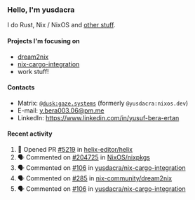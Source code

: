 ### Hello, I'm yusdacra

I do Rust, Nix / NixOS and [other stuff](https://gaze.systems/).

#### Projects I'm focusing on

- [dream2nix](https://github.com/nix-community/dream2nix)
- [nix-cargo-integration](https://github.com/yusdacra/nix-cargo-integration)
- work stuff!

#### Contacts

- Matrix: [`@dusk:gaze.systems`](https://matrix.to/#/@dusk:gaze.systems) (formerly `@yusdacra:nixos.dev`)
- E-mail: y.bera003.06@pm.me
- LinkedIn: https://www.linkedin.com/in/yusuf-bera-ertan

#### Recent activity

<!--START_SECTION:activity-->
1. 💪 Opened PR [#5219](https://github.com/helix-editor/helix/pull/5219) in [helix-editor/helix](https://github.com/helix-editor/helix)
2. 🗣 Commented on [#204725](https://github.com/NixOS/nixpkgs/issues/204725) in [NixOS/nixpkgs](https://github.com/NixOS/nixpkgs)
3. 🗣 Commented on [#106](https://github.com/yusdacra/nix-cargo-integration/issues/106) in [yusdacra/nix-cargo-integration](https://github.com/yusdacra/nix-cargo-integration)
4. 🗣 Commented on [#285](https://github.com/nix-community/dream2nix/issues/285) in [nix-community/dream2nix](https://github.com/nix-community/dream2nix)
5. 🗣 Commented on [#106](https://github.com/yusdacra/nix-cargo-integration/issues/106) in [yusdacra/nix-cargo-integration](https://github.com/yusdacra/nix-cargo-integration)
<!--END_SECTION:activity-->
